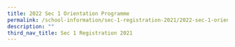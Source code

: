 ```yaml
---
title: 2022 Sec 1 Orientation Programme
permalink: /school-information/sec-1-registration-2021/2022-sec-1-orientation-programme/
description: ""
third_nav_title: Sec 1 Registration 2021
---
```

